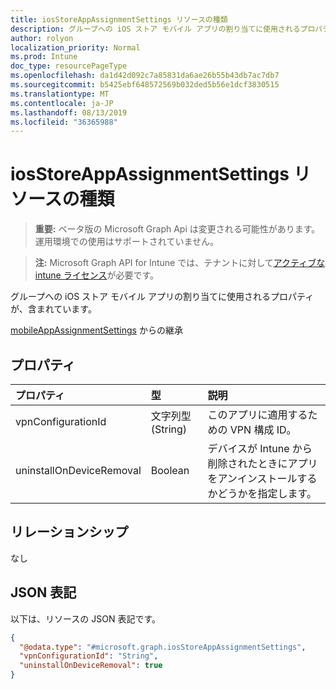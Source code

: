 ```yaml
---
title: iosStoreAppAssignmentSettings リソースの種類
description: グループへの iOS ストア モバイル アプリの割り当てに使用されるプロパティが、含まれています。
author: rolyon
localization_priority: Normal
ms.prod: Intune
doc_type: resourcePageType
ms.openlocfilehash: da1d42d092c7a85831da6ae26b55b43db7ac7db7
ms.sourcegitcommit: b5425ebf648572569b032ded5b56e1dcf3830515
ms.translationtype: MT
ms.contentlocale: ja-JP
ms.lasthandoff: 08/13/2019
ms.locfileid: "36365988"
---
```

# <a name="iosstoreappassignmentsettings-resource-type"></a>iosStoreAppAssignmentSettings リソースの種類

> **重要:** ベータ版の Microsoft Graph Api は変更される可能性があります。運用環境での使用はサポートされていません。

> **注:** Microsoft Graph API for Intune では、テナントに対して[アクティブな intune ライセンス](https://go.microsoft.com/fwlink/?linkid=839381)が必要です。

グループへの iOS ストア モバイル アプリの割り当てに使用されるプロパティが、含まれています。


[mobileAppAssignmentSettings](../resources/intune-apps-mobileappassignmentsettings.md) からの継承

## <a name="properties"></a>プロパティ
|プロパティ|型|説明|
|:---|:---|:---|
|vpnConfigurationId|文字列型 (String)|このアプリに適用するための VPN 構成 ID。|
|uninstallOnDeviceRemoval|Boolean|デバイスが Intune から削除されたときにアプリをアンインストールするかどうかを指定します。|

## <a name="relationships"></a>リレーションシップ
なし

## <a name="json-representation"></a>JSON 表記
以下は、リソースの JSON 表記です。
<!-- {
  "blockType": "resource",
  "@odata.type": "microsoft.graph.iosStoreAppAssignmentSettings"
}
-->
``` json
{
  "@odata.type": "#microsoft.graph.iosStoreAppAssignmentSettings",
  "vpnConfigurationId": "String",
  "uninstallOnDeviceRemoval": true
}
```



